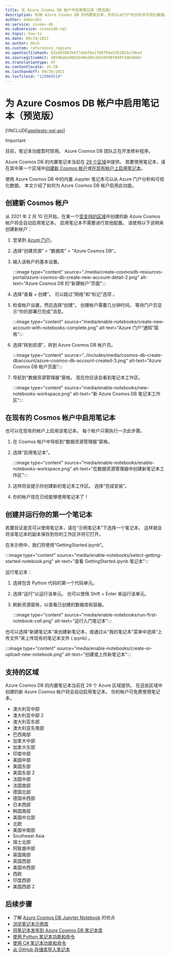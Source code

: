 ```yaml
---
title: 在 Azure Cosmos DB 帐户中启用笔记本（预览版）
description: 利用 Azure Cosmos DB 的内置笔记本，你可以从门户内分析并可视化数据。 本文介绍了如何为 Cosmos 帐户启用此功能。
author: deborahc
ms.service: cosmos-db
ms.subservice: cosmosdb-sql
ms.topic: how-to
ms.date: 09/24/2021
ms.author: dech
ms.custom: references_regions
ms.openlocfilehash: 03a493807b0f7eb0f6e1f08794a53b18b3a7dbe4
ms.sourcegitcommit: 48500a6a9002b48ed94c65e9598f049f3d6db60c
ms.translationtype: HT
ms.contentlocale: zh-CN
ms.lasthandoff: 09/26/2021
ms.locfileid: "129060510"
---
```

# <a name="enable-notebooks-for-azure-cosmos-db-accounts-preview"></a>为 Azure Cosmos DB 帐户中启用笔记本（预览版）
[!INCLUDE[appliesto-sql-api](../includes/appliesto-sql-api.md)]

> [!IMPORTANT]
> 目前，笔记本功能暂时禁用。 Azure Cosmos DB 团队正在开发修补程序。  
>
> Azure Cosmos DB 的内置笔记本当前在 [29 个区域](#supported-regions)中提供。 若要使用笔记本，请在其中某一个区域中[创建新 Cosmos 帐户](#create-a-new-cosmos-account)或[在现有帐户上启用笔记本](#enable-notebooks-in-an-existing-cosmos-account)。 

使用 Azure Cosmos DB 中的内置 Jupyter 笔记本可以从 Azure 门户分析和可视化数据。 本文介绍了如何为 Azure Cosmos DB 帐户启用此功能。

## <a name="create-a-new-cosmos-account"></a>创建新 Cosmos 帐户
从 2021 年 2 月 10 日开始，在某一个[受支持的区域](#supported-regions)中创建的新 Azure Cosmos 帐户将会自动启用笔记本。 启用笔记本不需要进行其他配置。 请使用以下说明来创建新帐户：
1. 登录到 [Azure 门户](https://portal.azure.com/)。
1. 选择“创建资源” > “数据库” > “Azure Cosmos DB”。
1. 输入该帐户的基本设置。

   :::image type="content" source="./media/create-cosmosdb-resources-portal/azure-cosmos-db-create-new-account-detail-2.png" alt-text="Azure Cosmos DB 的“新建帐户”页面":::

1. 选择“查看 + 创建”。 可以跳过“网络”和“标记”选项 。 
1. 检查帐户设置，然后选择“创建”。 创建帐户需要几分钟时间。 等待门户页显示“你的部署已完成”消息。

   :::image type="content" source="media/enable-notebooks/create-new-account-with-notebooks-complete.png" alt-text="Azure 门户“通知”窗格":::

1. 选择“转到资源”，转到 Azure Cosmos DB 帐户页。

   :::image type="content" source="../includes/media/cosmos-db-create-dbaccount/azure-cosmos-db-account-created-3.png" alt-text="Azure Cosmos DB 帐户页面":::

1. 导航到“数据资源管理器”窗格。 现在你应该会看到笔记本工作区。

    :::image type="content" source="media/enable-notebooks/new-notebooks-workspace.png" alt-text="新 Azure Cosmos DB 笔记本工作区":::

## <a name="enable-notebooks-in-an-existing-cosmos-account"></a>在现有的 Cosmos 帐户中启用笔记本

也可以在现有的帐户上启用该笔记本。 每个帐户只需执行一次此步骤。

1. 在 Cosmos 帐户中导航到“数据资源管理器”窗格。
1. 选择“启用笔记本”。

    :::image type="content" source="media/enable-notebooks/enable-notebooks-workspace.png" alt-text="在数据资源管理器中创建新笔记本工作区":::

1. 这样将会提示你创建新的笔记本工作区。 选择“完成安装”。
1. 你的帐户现在已经能够使用笔记本了！

## <a name="create-and-run-your-first-notebook"></a>创建并运行你的第一个笔记本

若要验证是否可以使用笔记本，请在“示例笔记本”下选择一个笔记本。 这样就会将该笔记本的副本保存到你的工作区并将它打开。

在本示例中，我们将使用“GettingStarted.ipynb”。

:::image type="content" source="media/enable-notebooks/select-getting-started-notebook.png" alt-text="查看 GettingStarted.ipynb 笔记本":::

运行笔记本：
1. 选择包含 Python 代码的第一个代码单元。
1. 选择“运行”以运行该单元。 也可以使用 Shift + Enter 来运行该单元。
1. 刷新资源窗格，以查看已创建的数据库和容器。

    :::image type="content" source="media/enable-notebooks/run-first-notebook-cell.png" alt-text="运行入门笔记本":::

也可以选择“新建笔记本”来创建新笔记本，或通过从“我的笔记本”菜单中选择“上传文件”来上传现有的笔记本文件 (.ipynb)  。 

:::image type="content" source="media/enable-notebooks/create-or-upload-new-notebook.png" alt-text="创建或上传新笔记本":::

## <a name="supported-regions"></a>支持的区域
Azure Cosmos DB 的内置笔记本当前在 29 个 Azure 区域提供。 在这些区域中创建的新 Azure Cosmos 帐户将会自动启用笔记本。 你的帐户可免费使用笔记本。 

- 澳大利亚中部
- 澳大利亚中部 2
- 澳大利亚东部
- 澳大利亚东南部
- 巴西南部
- 加拿大中部
- 加拿大东部
- 印度中部
- 美国中部
- 美国东部
- 美国东部 2
- 法国中部
- 法国南部
- 德国北部
- 德国中西部
- 日本西部
- 韩国南部
- 美国中北部
- 北欧
- 美国中南部
- Southeast Asia
- 瑞士北部
- 阿联酋中部
- 英国南部
- 英国西部
- 美国中西部
- 西欧
- 印度西部
- 美国西部 2

## <a name="next-steps"></a>后续步骤

* 了解 [Azure Cosmos DB Jupyter Notebook](../cosmosdb-jupyter-notebooks.md) 的优点
* [浏览笔记本示例库](https://cosmos.azure.com/gallery.html)
* [将笔记本发布到 Azure Cosmos DB 笔记本库](publish-notebook-gallery.md)
* [使用 Python 笔记本功能和命令](use-python-notebook-features-and-commands.md)
* [使用 C# 笔记本功能和命令](use-csharp-notebook-features-and-commands.md)
* [从 GitHub 存储库导入笔记本](import-github-notebooks.md)
